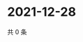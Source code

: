 # 2021-12-28

共 0 条

<!-- BEGIN WEIBO -->
<!-- 最后更新时间 Tue Dec 28 2021 09:56:51 GMT+0800 (China Standard Time) -->

<!-- END WEIBO -->
